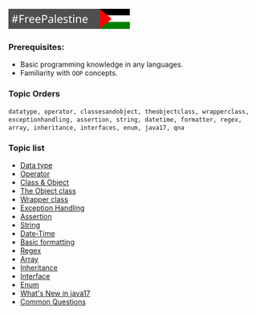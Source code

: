 
![SavePalestine](https://raw.githubusercontent.com/OneDroid/.github/refs/heads/main/images/badge/save-palestine.svg)

### Prerequisites:
- Basic programming knowledge in any languages.
- Familiarity with `OOP` concepts.

### Topic Orders
```
datatype, operator, classesandobject, theobjectclass, wrapperclass, exceptionhandling, assertion, string, datetime, formatter, regex, array, inheritance, interfaces, enum, java17, qna
```

### Topic list
- [Data type](./datatype/)
- [Operator](./operator/)
- [Class & Object](./classesandobject/part1/)
- [The Object class](./theobjectclass/part1/)
- [Wrapper class](./wrapperclass/)
- [Exception Handling](./exceptionhandling/part1/)
- [Assertion](./assertion/)
- [String](./string/part1/)
- [Date-Time](./datetime/part1/)
- [Basic formatting](./formatter/)
- [Regex](./regex/part1/)
- [Array](./array/)
- [Inheritance](./inheritance/part1/)
- [Interface](./interfaces/part1/)
- [Enum](./enum/)
- [What's New in java17](./java17/part1/)
- [Common Questions](./qna/)
